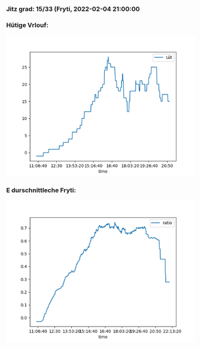 ### Jitz grad: 15/33 (Fryti, 2022-02-04 21:00:00

### Hütige Vrlouf:
![Graph](Today.png)

### E durschnittleche Fryti:
![Graph](Fryti.png)